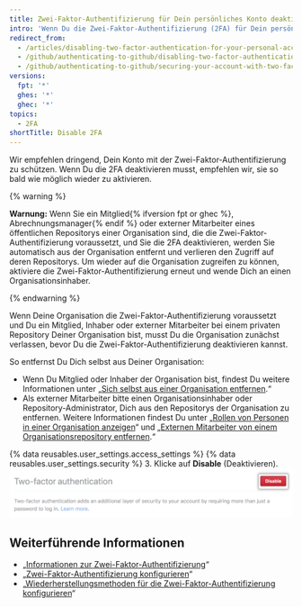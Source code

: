 ```yaml
---
title: Zwei-Faktor-Authentifizierung für Dein persönliches Konto deaktivieren
intro: 'Wenn Du die Zwei-Faktor-Authentifizierung (2FA) für Dein persönliches Konto deaktivierst, verlierst Du möglicherweise den Zugriff auf Organisationen, denen Du angehörst.'
redirect_from:
  - /articles/disabling-two-factor-authentication-for-your-personal-account
  - /github/authenticating-to-github/disabling-two-factor-authentication-for-your-personal-account
  - /github/authenticating-to-github/securing-your-account-with-two-factor-authentication-2fa/disabling-two-factor-authentication-for-your-personal-account
versions:
  fpt: '*'
  ghes: '*'
  ghec: '*'
topics:
  - 2FA
shortTitle: Disable 2FA
---
```


Wir empfehlen dringend, Dein Konto mit der Zwei-Faktor-Authentifizierung zu schützen. Wenn Du die 2FA deaktivieren musst, empfehlen wir, sie so bald wie möglich wieder zu aktivieren.

{% warning %}

**Warnung:** Wenn Sie ein Mitglied{% ifversion fpt or ghec %}, Abrechnungsmanager{% endif %} oder externer Mitarbeiter eines öffentlichen Repositorys einer Organisation sind, die die Zwei-Faktor-Authentifizierung voraussetzt, und Sie die 2FA deaktivieren, werden Sie automatisch aus der Organisation entfernt und verlieren den Zugriff auf deren Repositorys. Um wieder auf die Organisation zugreifen zu können, aktiviere die Zwei-Faktor-Authentifizierung erneut und wende Dich an einen Organisationsinhaber.

{% endwarning %}

Wenn Deine Organisation die Zwei-Faktor-Authentifizierung voraussetzt und Du ein Mitglied, Inhaber oder externer Mitarbeiter bei einem privaten Repository Deiner Organisation bist, musst Du die Organisation zunächst verlassen, bevor Du die Zwei-Faktor-Authentifizierung deaktivieren kannst.

So entfernst Du Dich selbst aus Deiner Organisation:
 - Wenn Du Mitglied oder Inhaber der Organisation bist, findest Du weitere Informationen unter „[Sich selbst aus einer Organisation entfernen](/articles/removing-yourself-from-an-organization/).“
 - Als externer Mitarbeiter bitte einen Organisationsinhaber oder Repository-Administrator, Dich aus den Repositorys der Organisation zu entfernen. Weitere Informationen findest Du unter „[Rollen von Personen in einer Organisation anzeigen](/articles/viewing-people-s-roles-in-an-organization)“ und „[Externen Mitarbeiter von einem Organisationsrepository entfernen](/articles/removing-an-outside-collaborator-from-an-organization-repository/).“

{% data reusables.user_settings.access_settings %}
{% data reusables.user_settings.security %}
3. Klicke auf **Disable** (Deaktivieren). ![Schaltfläche „Disable two-factor authentication" (Deaktivieren der Zwei-Faktor-Authentifizierung)](/assets/images/help/2fa/disable-two-factor-authentication.png)

## Weiterführende Informationen

- „[Informationen zur Zwei-Faktor-Authentifizierung](/articles/about-two-factor-authentication)“
- „[Zwei-Faktor-Authentifizierung konfigurieren](/articles/configuring-two-factor-authentication)“
- „[Wiederherstellungsmethoden für die Zwei-Faktor-Authentifizierung konfigurieren](/articles/configuring-two-factor-authentication-recovery-methods)“
